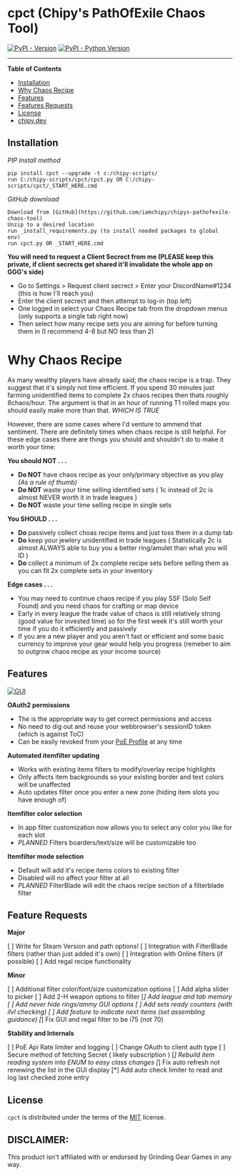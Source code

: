 # cpct (Chipy's PathOfExile Chaos Tool)

[![PyPI - Version](https://img.shields.io/pypi/v/cpct.svg)](https://pypi.org/project/cpct)
[![PyPI - Python Version](https://img.shields.io/pypi/pyversions/cpct.svg)](https://pypi.org/project/cpct)

-----

**Table of Contents**

- [Installation](#installation)
- [Why Chaos Recipe](#Why_Chaos_Recipe)
- [Features](#Features)
- [Features Requests](#FeaturesRequests)
- [License](#license)
- [chipy.dev](https://chipy.dev)

## Installation

*PIP install method*
```console
pip install cpct --upgrade -t c:/chipy-scripts/
run C:/chipy-scripts/cpct/cpct.py OR C:/chipy-scripts/cpct/_START_HERE.cmd
```
*GitHub download*
```console
Download from [GitHub](https://github.com/iamchipy/chipys-pathofexile-chaos-tool) 
Unzip to a desired location
run _install_requirements.py (to install needed packages to global env)
run cpct.py OR _START_HERE.cmd
```

**You will need to request a Client Secrect from me (PLEASE keep this private, if client secrects get shared it'll invalidate the whole app on GGG's side)**

- Go to Settings > Request client secrect > Enter your DiscordName#1234 (this is how I'll reach you)
- Enter the client secrect and then attempt to log-in (top left) 
- One logged in select your Chaos Recipe tab from the dropdown menus (only supports a single tab right now)
- Then select how many recipe sets you are aiming for before turning them in (I recommend 4-8 but NO less than 2)

# Why Chaos Recipe
As many wealthy players have already said; the chaos recipe is a trap. They suggest that it's simply not time efficient. If you spend 30 minutes just farming unidentified items to complete 2x chaos recipes then thats roughly 8chaos/hour. The argument is that in an hour of running T1 rolled maps you should easily make more than that. *WHICH IS TRUE* 

However, there are some cases where I'd venture to ammend that sentiment. There are definitely times when chaos recipe is still helpful. For these edge cases there are things you should and shouldn't do to make it worth your time:

**You should NOT . . .**

- **Do NOT** have chaos recipe as your only/primary objective as you play *(As a rule of thumb)* 
- **Do NOT** waste your time selling identified sets ( 1c instead of 2c is almost NEVER worth it in trade leagues )
- **Do NOT** waste your time selling recipe in single sets

**You SHOULD . . .**

- **Do** passively collect choas recipe items and just toss them in a dump tab
- **Do** keep your jewlery unidentified in trade leagues ( Statistically 2c is almost ALWAYS able to buy you a better ring/amulet than what you will ID )
- **Do** collect a minimum of 2x complete recipe sets before selling them as you can fit 2x complete sets in your inventory

**Edge cases . . .**

- You may need to continue chaos recipe if you play SSF (Solo Self Found) and you need chaos for crafting or map device
- Early in every league the trade value of chaos is still relatively strong (good value for invested time) so for the first week it's still worth your time if you do it efficiently and passively
- If you are a new player and you aren't fast or efficient and some basic currency to improve your gear would help you progress (remeber to aim to outgrow chaos recipe as your income source)


## Features
[![GUI](https://chipy.dev/res/ctcp_gui.png)](#)

**OAuth2 permissions** 

- The is the appropriate way to get correct permissions and access
- No need to dig out and reuse your webbrowser's sessionID token (which is against ToC)
- Can be easily revoked from your [PoE Profile](https://www.pathofexile.com/my-account/applications) at any time

**Automated itemfilter updating** 

- Works with existing items filters to modify/overlay recipe highlights
- Only affects item backgrounds so your existing border and text colors will be unaffected
- Auto updates filter once you enter a new zone (hiding item slots you have enough of)

**Itemfilter color selection** 

- In app filter customization now allows you to select any color you like for each slot
- *PLANNED* Filters boarders/text/size will be customizable too

**Itemfilter mode selection** 

- Default will add it's recipe items colors to existing filter
- Disabled will no affect your filter at all
- *PLANNED* FilterBlade will edit the chaos recipe section of a filterblade filter


## Feature Requests

**Major**

[ ] Write for Steam Version and path options!
[ ] Integration with FilterBlade filters (rather than just added it's own)
[ ] Integration with Online filters (if possible)
[ ] Add regal recipe functionality 

**Minor**

[ ] Additional filter color/font/size customization options
[ ] Add alpha slider to picker
[ ] Add 2-H weapon options to filter
[*] Add league and tab memory
[ ] Add never hide rings/ammy GUI options
[ ] Add sets ready counters (with ilvl checking)
[ ] Add feature to indicate next items (set assembling guidance)
[*] Fix GUI and regal filter to be i75 (not 70)

**Stability and Internals**

[ ] PoE Api Rate limiter and logging
[ ] Change OAuth to client auth type
[ ] Secure method of fetching Secret ( likely subscription )
[*] Rebuild item reading system into ENUM to easy class changes
[*] Fix auto refresh not renewing the list in the GUI display
[*] Add auto check limiter to read and log last checked zone entry
 

## License
`cpct` is distributed under the terms of the [MIT](https://spdx.org/licenses/MIT.html) license.

## DISCLAIMER:
This product isn't affiliated with or endorsed by Grinding Gear Games in any way.
